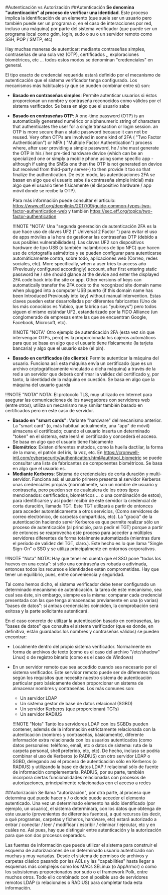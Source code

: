 
#Autenticación vs Autorización
##Autenticación
**Se denomina "autenticación" al proceso de verificar una identidad**. Este proceso implica la identificación de un elemento (que suele ser un usuario pero también puede ser un programa o, en el caso de interacciones por red, incluso una máquina) por parte del sistema verificador (que puede ser un programa local como gdm, login, sudo o su o un servidor remoto como SSH, POP / SMTP, etc)

Hay muchas maneras de autenticar: mediante contraseñas simples, contraseñas de una sola vez (OTP), certificados ,, exploraciones biométricos, etc ... todos estos modos se denominan "credenciales" en general.

El tipo exacto de credencial requerida estará definido por el mecanismo de autenticación que el sistema verificador tenga configurado. Los mecanismos más habituales (y que se pueden combinar entre sí) son:

* **Basado en contraseñas simples**: Permite autenticar usuarios si éstos proporcionan un nombre y contraseña reconocidos como válidos por el sistema verificador. Se basa en algo que el usuario sabe
* **Basado en contraseñas OTP**: A one-time password (OTP) is an automatically generated numérico or alphanumeric string of characters that authenticates the user for a single transaction or login session. an OTP is more secure than a static password because it can not be reused. Very often OTPs are involved in
some kind of 2FA ( "Two Factor Authentication") or MFA ( "Multiple Factor Authentication") process where, after user providing a simple password, he / she must generate the OTP in his / her pre-tied hardware device (which can be an specialized one or simply a mobile phone using some specific app
-although if using the SMSs one then the OTP is not generated on device but received from third-party server-) to then provide it too so that finalize the authentication. De este modo, las autenticaciones 2FA se basan en algo que el usuario sabe (la contraseña simple inicial) más algo que el usuario tiene
físicamente (el dispositivo hardware / app móvil donde se recibe la OTP). 

    Para más información puede consultar el articulo: https://www.eff.org/deeplinks/2017/09/guide-common-types-two-factor-authentication-web y también https://sec.eff.org/topics/two-factor-authentication

    !!!NOTE "NOTA"
        Una "segunda generación de autenticación 2FA es la que hace uso de claves UF2 (" Universal 2 Factor ") para evitar el uso de apps móviles a la hora de gestionar las contraseñas OTP (debido a sus posibles vulnerabilidades). Las claves UF2 son dispositivos hardware de tipo USB (o también inalámbricos de tipo NFC) que hacen uso de criptografía asimétrica y se pueden configurar para autenticarse automáticamente contra, sobre todo, aplicaciones web (Correo, redes sociales, etc). More specifically, when a user tries to access año (Previously configured accordingly) account, after first entering static password he / she should glance at the device and enter the displayed 2FA code back into the site or app. Other versions of keys can automatically transfer the 2FA code to the recognized site domain name when plugged into a computer USB puerto (if this domain name has been Introduced Previously into key) without manual intervention. Estas claves pueden estar desarrolladas por diferentes fabricantes (Uno de los más conocidos es Yubico, que fabrica sus "yubikeys") pero todos siguen el mismo estándar UF2, estandarizado por la FIDO Alliance (un conglomerado de empresas entre las que se encuentran Google, Facebook, Microsoft, etc).

    !!!NOTE "NOTA"
        Otro ejemplo de autenticación 2FA (esta vez sin que intervengan OTPs, pero) es la proporcionada los cajeros automáticos para que se basa en algo que el usuario tiene físicamente (la tarjeta bancaria) y algo que el usuario sabe (el pin).

* **Basado en certificados (de cliente)**: Permite autenticar la máquina del usuario. Funciona así: esta máquina envía un certificado (que es un archivo criptográficamente vinculado a dicha máquina) a través de la
red a un servidor que deberá confirmar la validez del certificado y, por tanto, la identidad de la máquina en cuestión. Se basa en algo que la máquina del usuario guarda

!!!NOTE "NOTA"
    NOTA: El protocolo TLS, muy utilizado en Internet para asegurar las comunicaciones de los navegadores con servidores web (entre otros), utiliza un mecanismo muy similar también basado en certificados pero en este caso de servidor.

* **Basado en "smart cards"**: Variante "hardware" del mecanismo anterior. La "smart card" (o, más habitual actualmente, una "app" de móvil) almacena el certificado; cuando el usuario inserta un determinado "token" en el sistema, este leerá el certificado y concederá el acceso. Se basa en algo que el usuario tiene físicamente 
* **Biométrico**: Existen diferentes métodos, como la huella dactilar, la forma de la mano, el patrón del iris, la voz, etc. En https://cromwell-intl.com/cybersecurity/authentication.html#authtool_biometric se puede
consultar una lista de fabricantes de componentes biométricos. Se basa en algo que el usuario es.
* **Mediante Kerberos**: Sistema de credenciales de corta duración y multi-servidor. Funciona así: el usuario primero presenta al servidor Kerberos unas credenciales propias (normalmente, son un nombre de usuario y contraseña, pero pueden ser de cualquiera de los otros tipos mencionados: certificados, biométricos ... o una combinación de estos), para identificarse y así poder recibir de este servidor la credencial de corta duración, llamada TGT. Este TGT utilizará a partir de entonces para acceder automáticamente a otros servicios, (Como servidores de correo electrónico, de carpetas compartidas, etc). La "gracia" de la autenticación haciendo servir Kerberos es que permite realizar sólo un proceso de autenticación (al principio, para pedir el TGT)
porque a partir de entonces se reaprovecha este proceso para acceder a múltiples servidores diferentes de forma totalmente automatizada (mientras dure el período de validez del TGT, claro.). Este hecho es lo que
llama "Single Sign-On" o SSO y se utiliza principalmente en entornos corporativos.

!!!NOTE "Nota"
    NOTA: Hay que tener en cuenta que el SSO pone "todos los huevos en una cesta": si sólo una contraseña es robada o adivinada, entonces todos los recursos e identidades están comprometidas. Hay que tener un equilibrio, pues, entre conveniencia y seguridad.

Tal como hemos dicho, el sistema verificador debe tener configurado un determinado mecanismo de autenticación. la tarea de este mecanismo, sea cual sea éste, sin embargo, siempre es la misma: comparar cada credencial presentada con las que tenga almacenadas previamente en una (o varias) "bases de datos": si ambas credenciales coinciden, la comprobación será exitosa y la parte solicitante autenticará.

En el caso concreto de utilizar la autenticación basado en contraseñas, las "bases de datos" que consulta el sistema verificador (que es donde, en definitiva, están guardados los nombres y contraseñas válidos) se pueden encontrar:

* Localmente dentro del propio sistema verificador. Normalmente en forma de archivos de texto (como es el caso del archivo "/etc/shadow" Linux) o de registro binario (como es el caso de Windows)
* En un servidor remoto que sea accedido cuando sea necesario por el sistema verificador. Este servidor remoto puede ser de diferentes tipos según los requisitos que necesite nuestro sistema de autenticación particular pero
básicamente deben proporcionar un sistema de almacenar nombres y contraseñas. Los más comunes son:
    - Un servidor LDAP
    - Un sistema gestor de base de datos relacional (SGBD)
    - Un servidor Kerberos (que proporcionará TGTs)
    - Un servidor RADIUS

    !!!NOTE "Nota"
        Tanto los servidores LDAP con los SGBDs pueden contener, además de la información estrictamente relacionada con la autenticación (nombres y contraseñas, básicamente), diferente información extra relacionada con los usuarios autenticados (como datos personales: teléfono, email, etc o datos de sistema: ruta de la carpeta personal, shell preferido, etc, etc). De hecho, incluso se podría combinar el uso de Kerberos (o RADIUS) con otro servidor LDAP o SGBD, delegando así el proceso de autenticación sólo en Kerberos (o RADIUS) y utilizando la base de datos LDAP / relacional sólo de fuente de información complementaria. RADIUS, por su parte, también incorpora ciertas funcionalidades relacionadas con procesos de autorizaciones, principalmente relacionadas con el acceso a redes

##Autorización
Se llama "autorización", por otra parte, al proceso que determina qué puede hacer y / o donde puede acceder el elemento autenticado. Una vez un determinado elemento ha sido identificado (por ejemplo, un usuario), el sistema determinará, con los datos que obtenga de este usuario (provenientes de diferentes fuentes), a qué recursos (es decir, a qué programas, carpetas y ficheros, hardware, etc) estará autorizado a entrar / conectar / leer / modificar / escribir / eliminar / ejecutar, etc y en cuáles no. Así pues, hay que distinguir entre autenticación y la autorización para que son dos
procesos separados.

Las fuentes de información que puede utilizar el sistema para construir el esquema de autorizaciones de un determinado usuario autenticado son muchas y muy variadas. Desde el sistema de permisos de archivos y carpetas clásico pasando por las ACLs y las "capabilities" hasta llegar a esquemas más complejos como los MACs SELinux (o AppArmor) o como los subsistemas proporcionados por sudo o el framework Polk, entre muchos otros. Todo ello combinado con el posible uso de servidores remotos LDAP (o relacionales o RADIUS) para completar toda esta información.
